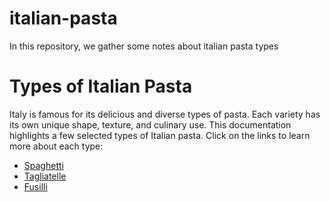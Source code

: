 # italian-pasta
In this repository, we gather some notes about italian pasta types

# Types of Italian Pasta

Italy is famous for its delicious and diverse types of pasta. Each variety has its own unique shape, texture, and culinary use. This documentation highlights a few selected types of Italian pasta. Click on the links to learn more about each type:

- [Spaghetti](spaghetti.md)
- [Tagliatelle](tagliatelle.md)
- [Fusilli](fusilli.md)
